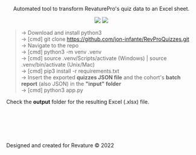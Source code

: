 <p align="center">Automated tool to transform RevaturePro's quiz data to an Excel sheet.

<p align="center"><img src="https://img.shields.io/badge/Python-3776AB?style=for-the-badge&logo=python&logoColor=white" />
  <img src="https://img.shields.io/badge/Microsoft_Excel-217346?style=for-the-badge&logo=microsoft-excel&logoColor=white" />
  
> &rarr; Download and install python3 <br>
> &rarr; [cmd] git clone https://github.com/jon-infante/RevProQuizzes.git <br>
> &rarr; Navigate to the repo <br>
> &rarr; [cmd] python3 -m venv .venv <br>
> &rarr; [cmd] source .venv/Scripts/activate (Windows) | source .venv/bin/activate (Unix/Mac) <br>
> &rarr; [cmd] pip3 install -r requirements.txt <br>
> &rarr; Insert the exported **quizzes JSON file** and the cohort's **batch report** (also JSON) in the **"input" folder** <br>
> &rarr; [cmd] python3 app.py <br>

Check the **output** folder for the resulting Excel (.xlsx) file. <br>

  

<br>
<br>
<br>
<br>
<br>
Designed and created for Revature © 2022
